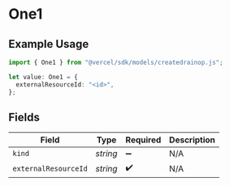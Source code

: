 # One1

## Example Usage

```typescript
import { One1 } from "@vercel/sdk/models/createdrainop.js";

let value: One1 = {
  externalResourceId: "<id>",
};
```

## Fields

| Field                | Type                 | Required             | Description          |
| -------------------- | -------------------- | -------------------- | -------------------- |
| `kind`               | *string*             | :heavy_minus_sign:   | N/A                  |
| `externalResourceId` | *string*             | :heavy_check_mark:   | N/A                  |